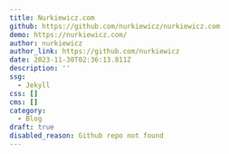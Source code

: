 ```yaml
---
title: Nurkiewicz.com
github: https://github.com/nurkiewicz/nurkiewicz.com
demo: https://nurkiewicz.com/
author: nurkiewicz
author_link: https://github.com/nurkiewicz
date: 2023-11-30T02:36:13.811Z
description: ''
ssg:
  - Jekyll
css: []
cms: []
category:
  - Blog
draft: true
disabled_reason: Github repo not found
---
```

